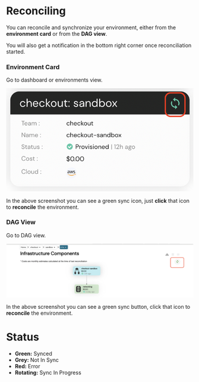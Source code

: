 # Reconciling

You can reconcile and synchronize your environment, either from the **environment card** or from the **DAG view**.

You will also get a notification in the bottom right corner once reconciliation started.

### Environment Card

Go to dashboard or environments view.

![dashboard-reconcile](../assets/images/environment-card-reconcile.png "dashboard-reconcile")

In the above screenshot you can see a green sync icon, just **click** that icon to **reconcile** the environment.

### DAG View

Go to DAG view.

![dag-reconcile](../assets/images/dag-reconcile.png "dag-reconcile")

In the above screenshot you can see a green sync button, click that icon to **reconcile** the environment.

# Status

* **Green:** Synced
* **Grey:** Not In Sync
* **Red:** Error
* **Rotating:** Sync In Progress

